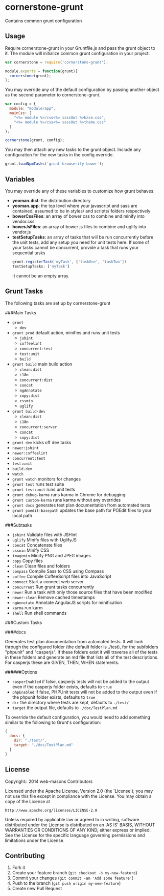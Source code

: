 cornerstone-grunt
============

Contains common grunt configuration


Usage
-----

Require cornerstone-grunt in your Gruntfile.js and pass the grunt object to it.  The module will initialize
common grunt configuration in your project.

```javascript
var cornerstone = require('cornerstone-grunt');

module.exports = function(grunt){
  cornerstone(grunt);
};
```

You may override any of the default configuration by passing another object as the second parameter to
cornerstone-grunt.

```javascript
var config = {
  module: "module/app",
  mainCss: [
    "<%= module %>/css<%= sassOut %>base.css",
    "<%= module %>/css<%= sassOut %>theme.css"
  ]
};

cornerstone(grunt, config);
```

You may then attach any new tasks to the grunt object.  Include any configuration for the new tasks in the
config override.

```javascript
grunt.loadNpmTasks('grunt-browserify-bower');
```

## Variables

You may override any of these variables to customize how grunt behaves.

- **yeoman.dist**: the distribution directory
- **yeoman.app**: the top level where your javascript and sass are contained, assumed to be in styles/ and scripts/ folders respectively
- **bowerCssFiles**: an array of bower css to combine and minify into vendor.css
- **bowerJsFiles**: an array of bower js files to combine and uglify into vendor.js
- **testSetupTasks**: an array of tasks that will be run concurrently before the unit tests,
add any setup you need for unit tests here.
If some of your tasks cannot be concurrent, provide a task that runs your sequential tasks
  ```javascript
  grunt.registerTask('myTask', ['taskOne', 'taskTwo'])
  testSetupTasks: ['myTask']
  ```
  It cannot be an empty array.

## Grunt Tasks

The following tasks are set up by cornerstone-grunt

###Main Tasks

- `grunt`
  - `dev`
- `grunt prod` default action, minifies and runs unit tests
  - `jshint`
  - `coffeelint`
  - `concurrent:test`
  - `test:unit`
  - `build`
- `grunt build` main build action
  - `clean:dist`
  - `i18n`
  - `concurrent:dist`
  - `concat`
  - `ngAnnotate`
  - `copy:dist`
  - `cssmin`
  - `uglify`
- `grunt build-dev`
  - `clean:dist`
  - `i18n`
  - `concurrent:server`
  - `concat`
  - `copy:dist`
-  `grunt dev` kicks off dev tasks
  - `newer:jshint`
  - `newer:coffeelint`
  - `concurrent:test`
  - `test:unit`
  - `build-dev`
  - `watch`
- `grunt watch`  monitors for changes
- `grunt test` runs test suite
- `grunt test:unit` runs unit tests
- `grunt debug-karma` runs karma in Chrome for debugging
- `grunt custom-karma` runs karma without any overrides
- `grunt docs` generates test plan documentation from automated tests
- `grunt poedit-basepath` updates the base path for POEdit files to your local path

###Subtasks

- `jshint`  Validate files with JSHint
- `uglify`  Minify files with UglifyJS
- `concat`  Concatenate files
- `cssmin`  Minify CSS
- `imagemin`  Minify PNG and JPEG images
- `copy`  Copy files
- `clean`  Clean files and folders
- `compass`  Compile Sass to CSS using Compass
- `coffee`  Compile CoffeeScript files into JavaScript
- `connect`  Start a connect web server
- `concurrent`  Run grunt tasks concurrently
- `newer`  Run a task with only those source files that have been modified
- `newer-clean`  Remove cached timestamps
- `ngAnnotate`  Annotate AngularJS scripts for minification
- `karma`  run karm
- `shell`  Run shell commands

###Custom Tasks

####docs

Generates test plan documentation from automated tests.  It will look through the configured folder
(the default folder is ./test), for the subfolders "phpunit" and "casperjs".  If these folders exist it will traverse
 all of the tests in these folders and generate an md file that lists all of the test descriptions.  For casperjs
 these are GIVEN, THEN, WHEN statements.

######Options

 - `casperEnabled` if false, casperjs tests will not be added to the output even if the casperjs folder exists, defaults to `true`
 - `phpEnabled` if false, PHPUnit tests will not be added to the output even if the phpunit folder exists, defaults to `true`
 - `dir` the directory where tests are kept, defaults to `./test/`
 - `target` the output file, defaults to `./doc/TestPlan.md`

To override the default configuration, you would need to add something similar to the following to Grunt's configuration:

```javascript
{
  docs: {
    dir: "./test/",
    target: "./doc/TestPlan.md"
  }
}
```

License
------------------

Copyright:: 2014 web-masons Contributors

Licensed under the Apache License, Version 2.0 (the 'License');
you may not use this file except in compliance with the License.
You may obtain a copy of the License at

    http://www.apache.org/licenses/LICENSE-2.0

Unless required by applicable law or agreed to in writing, software
distributed under the License is distributed on an 'AS IS' BASIS,
WITHOUT WARRANTIES OR CONDITIONS OF ANY KIND, either express or implied.
See the License for the specific language governing permissions and
limitations under the License.

Contributing
------------

1. Fork it
2. Create your feature branch (`git checkout -b my-new-feature`)
3. Commit your changes (`git commit -am 'Add some feature'`)
4. Push to the branch (`git push origin my-new-feature`)
5. Create new Pull Request
